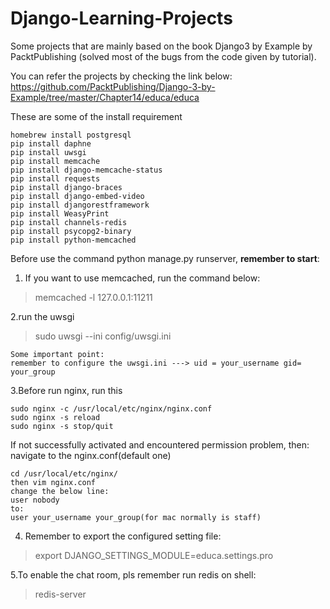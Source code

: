 # Django-Learning-Projects
Some projects that are mainly based on the book Django3 by Example by PacktPublishing (solved most of the bugs from the code given by tutorial).

You can refer the projects by checking the link below:
https://github.com/PacktPublishing/Django-3-by-Example/tree/master/Chapter14/educa/educa

These are some of the install requirement
```
homebrew install postgresql
pip install daphne
pip install uwsgi
pip install memcache
pip install django-memcache-status
pip install requests
pip install django-braces
pip install django-embed-video
pip install djangorestframework
pip install WeasyPrint
pip install channels-redis
pip install psycopg2-binary
pip install python-memcached
```


Before use the command python manage.py runserver, **remember to start**:
1. If you want to use memcached, run the command below:
>memcached -l 127.0.0.1:11211

2.run the uwsgi
>sudo uwsgi --ini config/uwsgi.ini 
```
Some important point:
remember to configure the uwsgi.ini ---> uid = your_username gid= your_group      
```
3.Before run nginx, run this
```
sudo nginx -c /usr/local/etc/nginx/nginx.conf
sudo nginx -s reload
sudo nginx -s stop/quit
```
If not successfully activated and encountered permission problem, then:
navigate to the nginx.conf(default one)
```
cd /usr/local/etc/nginx/          
then vim nginx.conf
change the below line:
user nobody
to:
user your_username your_group(for mac normally is staff)
```
4. Remember to export the configured setting file:
>export DJANGO_SETTINGS_MODULE=educa.settings.pro

5.To enable the chat room, pls remember run redis on shell:
>redis-server
